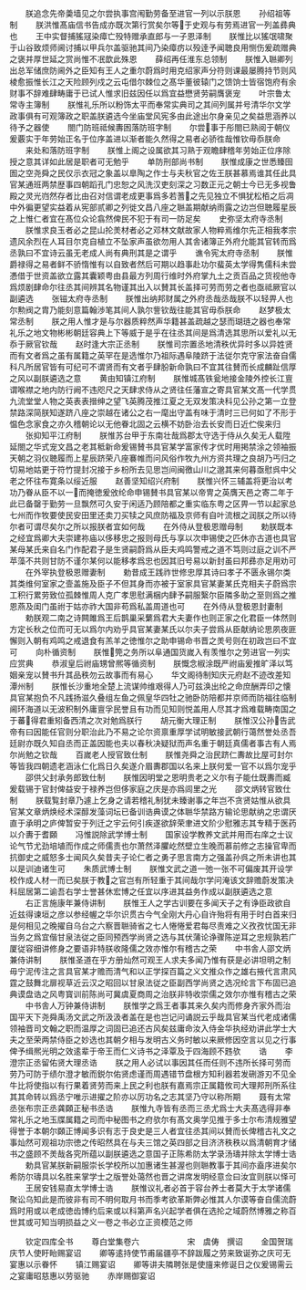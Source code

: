 <!-- { "loadSidebar": true } -->
　　朕追念先帝羮墙见之尔尝执事宫闱勤劳备至进官一列以示朕恩
　　孙绍祖等制
　　朕洪惟髙庙信书告成亦既次第行赏矣尔等于史观与有劳焉进官一列盖彞典也
　　王中实督捕猺冦染瘴亡殁特赠承直郎与一子恩泽制
　　朕惟比以猺氓啸聚于山谷致烦师阃讨捕以甲兵尔盖驱驰其间乃染瘴疠以殁逹予闻聴良用恻伤爰疏赠典之褒并厚世延之赏尚惟不冺歆此殊恩
　　薛绍再任淮东总领制
　　朕惟入聮卿列出总军储庶防阃外之臣知有王人之重尔蔚爲时用克绍家声分符则课最屡腾持节则风棱愈振惟长江之天险顾列戍之云屯借尔棘位之髙华董彼辕门之馈饷士皆宿饱府有余财事不辞难肆畴庸于已试人惟求旧兹因任以爲宜益懋贤劳嗣膺褒宠
　　叶宗鲁太常寺主簿制
　　朕惟礼乐所以粉饰太平而奉常实典司之其间列属并号清华尔文学政事俱有可观簿政之职盖朕遴选今坐庙堂风宪多由此途出尔身亲见之矣益思涵养以待予之器使
　　閤门防班祗候夀囦落防班字制
　　尔尝事于彤閤已熟阅于朝仪爰覈实于年劳始正名于位序盖进以渐者能久然得之易者必骄徃哉惟钦毋忝朕命
　　来处和落防班字制
　　朕惟上阁之设属欲其习熟于观瞻肆稽年劳始正位序除授之意其详如此居是职者可无勉乎
　　单防刑部尚书制
　　朕惟成康之世悉臻囹圄之空尧舜之民仅示衣冠之象盖以臯陶之作士与夫秋官之佐王朕甚慕焉谁其任此具官某通班两禁歴事四朝蹈孔门忠恕之风洗汉吏刻深之习数正元之朝士今已无多视鲁殿之灵光岿然存者比由召对信谓老成更事爲多若蓍之先见独立不惧犹松栢之后凋中外徧更望实益着从宪部贰卿之列徙文昌八座之聮盖期献纳雨露之边岂但聴履星辰之上惟仁者宜在髙位众论翕然俾民不犯于有司一防足矣
　　史弥坚太府寺丞制
　　朕惟求良玉者必之昆山抡羙材者必之邓林文献故家人物粹焉维尔先正相我孝宗遗风余烈在人耳目尔克自植立不坠家声虽欲勿用人其舎诸簿正外府允能其官转而爲丞孰曰不宜诗云虽无老成人尚有典刑其是之谓乎
　　谯令宪太府寺丞制
　　朕惟爵禄得之易者鲜不骄惰惟有以自致者然后可期以趋事赴功尔蜚英太学得隽儒科未尝慿借于世资盖欲立露其囊颖粤由县最方列周行维时外府掌九土之贡百品之货视他寺爲烦剧肆命尔往丞其间辨其名物谨其出入以賛其长盖择可劳而劳之者也亟祗厥官以副遴选
　　张镃太府寺丞制
　　朕惟出纳邦财属之外府丞哉丞哉朕不以轻畀人也尔勲阀之胄乃能刻意篇翰渉笔其间人孰尔訾钦哉往能其官毋忝朕命
　　赵梦极太常丞制
　　朕之用人惟才是与尔器质粹然声华籍甚盖疏越之瑟而瑚琏之器也奉常礼乐之地文物彬彬朝廷容典上下等威于是乎在往丞其间是爲清选其思所以爱礼以无忝于厥官钦哉
　　赵时逢大宗正丞制
　　朕惟司宗置丞地清秩优异时多以异姓贤而有文者爲之虽有属籍之英罕在是选惟尔乃祖际遇阜陵跻于法従尔克守家法奋自儒科凡所居官皆有可纪可不谓贤而有文者乎肆朌新命孰曰不宜其往賛而长成麟趾信厚之风以副朕遴选之意
　　黄由知镇江府制
　　朕惟城髙铁瓮地接金陵外控长江亶谓喉襟之地内防行阙不违咫尺之天肆求侍从之贤往任藩宣之寄具官某文髙一代学贯九流堂堂人物之英表表搢绅之望飞英腾茂推江夏之无双发策决科见公孙之第一立登禁路深简朕知遂跻八座之崇越在诸公之右一麾出守盖有味于清时三已何如了不形于愠色念家食之亦久稽朝论以无他眷北固之云横不妨卧治去长安而日近伫俟来归
　　张抑知平江府制
　　朕惟苏台甲于东南壮哉爲郡太守选于侍从久矣无人载陞延閤之华式宠文昌之老其秪新命爰锡賛书具官某学富家传才优时用掲禁涂之领袖振天朝之羽仪聴履而上星辰跻荣八座褰帷而问风俗作牧九州方资共理之良胡乃丐归之切易地姑更于符竹提封况接于乡枌所去见思岂间闽徼山川之邈其来何暮亟慰呉中父老之怀往布寛条以绥近服
　　赵善坚知绍兴府制
　　朕惟兴怀三辅盖将更治以考功乃眷从臣不以一而掩徳爰攽纶命申锡賛书具官某以帝冑之英膺天邑之寄二年于此已备罄于勤劳一旦飘然可久安于闲适乃顾陪都之重实临东粤之区畀一节以起家总七州而作牧要使民安田里还卖刀买犊之风庶防福及京师有自叶流根之润朕之所以待尔者可谓尽矣尔之所以报朕者宜如何哉
　　在外侍从登极恩赠母制
　　勅朕既本之经宜爲卿大夫崇建祢庙以侈移忠之报则母氏与享以次申锡使之匹休亦古道也具官某母某氏来自名门作配君子是生贤嗣蔚爲从臣夫鸡鸣警戒之道不笃则过庭之训不严苹藻不共则甘防不谨尔某何以能移孝爲忠也因其旧号易以新封虽曰邦彞亦足用劝可
　　在外宰执登极恩赠妻制
　　勅昔成王践祚世修忠厚其诗曰孝子不匮永锡尔类其类维何室家之壸盖施及臣子不但其身而亦被于室家具官某妻某氏克相夫子蔚爲宗工积行累劳致位孤棘惟周人克广孝思慰满梱内肆予嗣服繄尔臣隣多助之至则爲之推恩燕及闺门虽祔于姑亦祚大国非苟爲私盖周道也可
　　在外侍从登极恩封妻制
　　勅朕观二南之诗闗雎爲王后鹊巢采蘩爲君大夫妻作也则正家之化君臣一体然则方定长秋之位而可无以爲尔内劝乎具官某妻某氏以尔夫子尝爲从臣献纳论思夙夜匪懈则入朝有鸡鸣之戒退食有羔羊之徳惟尔之助申锡命书晋之羙号则在初政岂曰不宜可
　　向朴循资制
　　朕惟筦之务所以阜通国货嵗入有羡惟尔之劳进官一列实应赏典
　　恭淑皇后祔庙甥曾熈等循资制
　　朕慨念椒涂既严祔庙爰推旷泽以笃姻亲宠以賛书升其品秩勿云故事而有易心
　　华文阁待制知庆元府赵不迹改差知潭州制
　　朕惟长沙重地全楚上流谋帅维艰得人乃可兹涣出纶之命庶酬弄印之懐具官某抱负不凡践扬滋久叠组左鱼之佩皇华四牡之驰卧防陪都并京师而防福往临制阃环海道以无波积制外庸亶孚民誉且有功而见知则悦盖用人尽其才爲难载畴南国之于蕃得君重矧备西清之次对勉爲朕行
　　胡元衡大理正制
　　朕惟汉公孙告武帝有曰因能任官则分职治此乃不易之论尔资禀重厚学试明敏接武朝行蔼然誉处丞吾廷尉亦既久知自丞而正盖因能也夫以春秋决疑狱而声名重于朝廷真儒者事古有人焉尔尚勉之钦哉
　　百嵗老人授官致仕制
　　朕惟尧舜之治民跻仁夀故比屋可封尔等皆我四朝遗老涵泳仁化爲日久矣遂介眉夀郡国以名来上朕何爱一官不以爲尔宠乎
　　邵供父封承务郎致仕制
　　朕惟因明堂之恩明贵老之义尔有子能仕既夀而臧爰载锡于官封俾益安于禄养岂但侈家庭之庆是亦爲闾里之光
　　邵文炳转官致仕制
　　朕载覧封章乃遽上乞身之请若稽礼制犹未臻谢事之年岂不贪贤姑惟从欲具官某文章炳焕经术深醇发藻词坛已备训诰典谟之体聮华禁路方输论思献纳之忠谓厌直于承明之庐俾暂安于列迁之宇云何引疾遂欲辞荣聿进文阶少慰雅志其专精于医药以介夀于耆頥
　　冯惟説除武学博士制
　　国家设学教养文武并用而右庠之士议论气节尤劲培埴而作成之师儒责也尔萧然泽臞屹然壁立生晚而慕前修之志操官卑而抗御史之威怒多士闻风久矣昔夫子论仁者之勇子思言南方之强盖孙呉之所未讲也其以是训迪诸生可
　　朱质武博士制
　　朕惟文武之道一弛一张不可偏废其开设学校作成人材一而已矣朕于教之官岂有所轻重于其间哉尔学问淹该文辞赡蔚发策决科屈居第二谕吾右学士誉甚休宏博之任宜以序进其益务作成以副朕遴选之意
　　右正言施康年兼侍讲制
　　朕惟王人之学古训要在多闻天子之有诤臣政欲自近兹得谏垣之彦以参经幄之华尔识贯古今气全刚大丹心自许殆将有用于时白首来归是何相见之晚擢自乌台之六察晋聮骑省之七人惓惓爱君每尽责难之义孜孜忧国无非当务之爲宜偕甘泉法従之臣同预西学尚贤之选与其伏蒲论诤骤陈逆耳之忠规孰若广厦従容细讲修身之要语非特朕收隆儒之效亦惟尔有稽古之荣
　　中书舎人邵文炳兼侍讲制
　　朕惟圣道在乎方册灿然可观王人求夫多闻乃惟有获是必讲坦明之制毋宁泥传注之言具官某才赡而清气和以正学探百篇之义文推众作之雄右掖代言肃风霆之鼓舞北扉视草近云汉之昭回以甘泉法従之臣副西学尚贤之选况纶言下布固已追典谟盘诰之风粤寳训前陈尚可冀虞夏商周之治朕非特收崇儒之效尔亦惟有稽古之荣
　　中书舎人万钟兼侍讲制
　　朕惟学之爲王者事其来久矣内而修身齐家外而治国平天下尧舜禹汤文武之所汲汲者盖在是也岂记问诵説云乎哉具官某当代老成诸儒领袖晋司文翰之职而温厚之词固已追还古风矣兹庸命汝入侍金华执经劝讲此学士大夫之至荣两禁侍臣之妙选也其朝夕相与发明古义务时敏以来厥修因空言以见之行事俾予缉熈光明之效逺辈于帝王而仁义诗书之泽覃及于四海顾不韪欤
　　诰
　　李澄宗正丞留佑贤大理丞诰
　　朕之用人必试以事因其任而任则不违所长择可劳而劳乃可防于绩尔澄才敏而鋭尔佑贤虑谨而周遇错节盘根方知利器若发硎游刃不见全牛比将使指以有行果着贤劳而来上民之利也朕有嘉焉宗正属籍攸司大理邦刑所系往其其命转以爲丞宁唯示进擢之阶亦以厉功名之志其坚乃守以称所期
　　聂有太常丞张布宗正丞龚頥正秘书丞诰
　　朕惟九寺皆有丞而三丞尤爲士大夫髙选得非奉常礼乐之地玉牒属籍之司而中秘图书之府欤尔有髙文奥学见推于多士尔布清规雅望得誉于本朝尔頥正博闻多识有志于良史是三人者宜往丞其间以賛而长俾稽古礼文之事灿然可观祖功宗徳之传昭然具在与夫三馆之英四部之目济济秩秩以爲清朝育才储书之盛顾不羙哉各究所蕴以副朕遴选之意国子正陈希防太学录汤璹并除太学博士诰
　　勅具官某朕新嗣服崇长学校所以加惠诸生甚渥也则聮教事于其间亦盍序进矣尔希防尔璹具以名胜来掌学士之版誉处蔼然也晋之讲席发明经意佥曰汝宜则朕以怿可
　　王居安钱易直太学博士诰
　　朕惟议礼者必首于容台养士者莫大于太学诸儒聚讼乌知此是而彼非有司不明何取月书而季考欲革斯弊必惟其人尔谟等奋自儒流蔚爲时用或以老成徳齿博约后来或以科第声名兴起学者俱在选抡之域蔚然博雅之称百世其或可知当明损益之义一卷之书必立正资模范之师










　　钦定四库全书
　　尊白堂集卷六　　　　　　宋　虞俦　撰诏
　　金国贺瑞庆节人使盱眙赐宴诏
　　卿等逺持使节甫届疆亭不辞跋履之劳来致诞弥之庆可无宴惠以示眷怀
　　镇江赐宴诏
　　卿等讲夫隣聘张是使旜来修诞日之仪爰锡需云之宴庸昭慈惠以劳驱驰
　　赤岸赐御宴诏
